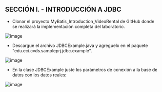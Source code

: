 ## SECCIÓN I. - INTRODUCCIÓN A JDBC


- Clonar el proyecto MyBatis_Introduction_VideoRental de GitHub donde se realizará la implementación completa del laboratorio.

![image](https://user-images.githubusercontent.com/88836525/136274388-c257f60b-b8bc-40b5-b326-69fc2c705877.png)


- Descargue el archivo JDBCExample.java y agreguelo en el paquete "edu.eci.cvds.sampleprj.jdbc.example".

![image](https://user-images.githubusercontent.com/88836525/136274464-89fc12b8-aca4-4ffd-839c-8498317a4026.png)


- En la clase JDBCExample juste los parámetros de conexión a la base de datos con los datos reales:

![image](https://user-images.githubusercontent.com/88836525/136274223-e1e464e8-6388-4dc2-bf36-12f65db28100.png)
